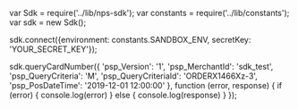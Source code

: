 var Sdk = require('../lib/nps-sdk');
var constants = require('../lib/constants');
var sdk = new Sdk();

sdk.connect({environment: constants.SANDBOX_ENV,
            secretKey: 'YOUR_SECRET_KEY'});

sdk.queryCardNumber({
    'psp_Version': '1',
    'psp_MerchantId': 'sdk_test',
    'psp_QueryCriteria': 'M',
    'psp_QueryCriteriaId': 'ORDERX1466Xz-3',
    'psp_PosDateTime': '2019-12-01 12:00:00'
},
function (error, response) { 
    if (error) {
        console.log(error)
    } else { 
        console.log(response)
    }
});

